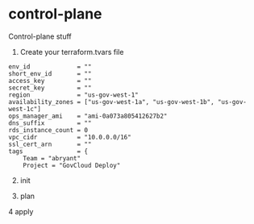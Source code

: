 # control-plane
Control-plane stuff

1. Create your terraform.tvars file
```
env_id             = ""
short_env_id       = ""
access_key         = ""
secret_key         = ""
region             = "us-gov-west-1"
availability_zones = ["us-gov-west-1a", "us-gov-west-1b", "us-gov-west-1c"]
ops_manager_ami    = "ami-0a073a805412627b2"
dns_suffix         = ""
rds_instance_count = 0
vpc_cidr           = "10.0.0.0/16"
ssl_cert_arn       = ""
tags               = {
    Team = "abryant"
    Project = "GovCloud Deploy"
```

2. init

3. plan

4 apply
